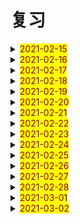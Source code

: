# 复习

<details>
  <summary><mark><font color=darkred>2021-02-15</font></mark></summary>
<br/>cold cold 冷的；伤风；感冒
<br/>both both 双方；两者
<br/>woman woman 女人；妇女；
<br/>always always 通常；总是；
<br/>bread bread 面包；生计；
<br/>agree agree 同意；赞同；
<br/>clever clever 聪明的 伶俐的
<br/>run run run 奔跑；跑；赛跑；管理；经营；
<br/>who who 谁；
<br/>cover cover 翻唱；覆盖；封面；盖子；
<br/>cream cream 奶油；乳脂；奶油色；淡黄色；米色；
<br/>playground playground 操场；
<br/>please please 拜托；请；使满意；取悦；
<br/>bread bread 面包；生计；
<br/>happy happy 快乐的；幸福的；高兴的；
<br/>clever clever 聪明的；伶俐的；
<br/>air air 空气；大气；
<br/>brave brave 勇敢的；
<br/>camp camp 野营；宿营；夏令营；
<br/>cream cream 奶油；乳脂；淡黄色；米黄色；奶油色；
<br/>late late 迟的；晚的；迟地；晚地；
<br/>song song 歌曲；乐曲；
<br/>cost cost 费用；花费；成本；代价；
<br/>he he 他；
<br/>anyway anyway 总之；不管怎样；无论如何
<br/>what what 什么；
<br/>brave brave 勇敢的；
<br/>camp camp 宿营；野营；夏令营；
<br/>head head 头部；头顶；头；领导；主管；
<br/>late late 迟的；晚的；迟地；晚地；
<br/>among among 在中间（三个以上之间）
<br/>cost cost 花费；成本；代价；费用；
<br/>pupil pupil 学生；未成年；瞳孔；
<br/>anyway anyway 总之；不管怎样；无论如何；
<br/>brain brain 大脑；头脑；智力；
<br/>bread bread 面包；生计；
<br/>kind kind 种类；友善的；仁慈的；性质；
<br/>clever clever 聪明的；伶俐的；
<br/>teacher teacher 教师；
<br/>among among 在中间；
<br/>cream cream 奶油；乳脂；淡黄色；奶油色；米色；
<br/>pupil pupil 学生；未成年；瞳孔；
<br/>chopsticks chopsticks 筷子；
<br/>brain brain 大脑；头脑；智力；
<br/>lunch lunch 午餐；午饭；
<br/>kind kind 种类；友善的；仁慈的；性质；
<br/>feel feel 感觉；觉得；
<br/>brave brave 勇敢的；
<br/>camp camp 宿营；野营；夏令营；
<br/>use use use 使用；
<br/>late late 
<br/>cost cost 
<br/>anyway anyway
<br/>bridge bridge  桥；桥牌；
<br/>kind kind 种类；性质；仁慈的；友善的；
<br/>umbrella umbrella 伞；雨伞；保护伞；太阳伞；
<br/>hour hour 小时；
<br/>among among 在中间；
<br/>dear dear 亲爱的；昂贵的；
<br/>pupil pupil 学生；未成年；瞳孔；
<br/>about about 关于；大约；在各处；四处；
<br/>brain brain 大脑；脑袋；智力；
<br/>brideg bridge 桥；桥牌；
<br/>kind kind 种类；性质；仁慈的；友善的；
<br/>umbrella umbrella 伞；雨伞；保护伞；太阳伞；
<br/>cook cook 炊事员；厨师；烹调；做饭；
<br/>cake cake 蛋糕；饼；糕；
<br/>dear dear 亲爱的；昂贵的；
<br/>now now 现在；马上；
<br/>mother mother 母亲；
<br/>table table 表格；桌子；
<br/>old old 老的；
<br/>hungry hungry 饥饿的；渴望的；
<br/>bridge bridge 桥；桥牌；
<br/>cook cook 炊事员；厨师；烹调；做饭；
<br/>kind kind 
<br/>umbrella umbrella 
<br/>dear dear 亲爱的；昂贵的；
<br/>hungry hungry 饥饿的；渴望的；
<br/>cook cook 
<br/>hungry hungry 

</details>

<details>
  <summary><mark><font color=darkred>2021-02-16</font></mark></summary>
  <br/>awful awful 可怕的；骇人的；难过的；极坏的；糟糕的；极讨厌的；非常的；极大的；
  <br/>china china 中国；瓷器；瓷料；
  <br/>centre centre 中央；中心；
  <br/>green green 绿色；绿色的；青春；
  <br/>also also 也；还；
  <br/>choice choice 选择；
  <br/>elephant elephant 大象；
  <br/>zoo zoo 动物园；
  <br/>century century 百年；世纪；
  <br/>awful awful 可怕的；骇人的；难过的；非常的；
  <br/>many many 许多的；许多人或物
  <br/>dark 黑暗；深色的；
  <br/>attend attend 参加；出席；
  <br/>also also 也；还；
  <br/>correct correct 正确的；改正；纠正；
  <br/>fruit fruit 水果；
  <br/>word word 单词；话；
  <br/>century century 百年；世纪；
  <br/>bedroom bedroom 卧室；寝室；
  <br/>central central 中心的；中央的
  <br/>star star 星星；恒星；明星；星形；
  <br/>banana banana 香蕉；
  <br/>kind kind 种类；性质；友善的；仁慈的；
  <br/>correct correct 正确的；改正；纠正；
  <br/>ancient ancient 古代的；远古的；
  <br/>any any 任何；一些；
  <br/>hear hear 听见；听到；听说；
  <br/>awful awful 
  <br/>community community 社区；共同体；共同性；共同；一致；
  <br/>clothes clothes 衣服；
  <br/>difficult difficult 困难的；难的；
  <br/>kind kind 种类；性质；友善的；仁慈的；
  <br/>also also 也；还；
  <br/>ancient ancient 远古的；古代的；
  <br/>conversation conversation  谈话；交谈；
  <br/>crazy crazy 疯狂；着迷的；狂热的；发疯的；
  <br/>century century 百年；世纪；
  <br/>community community 社区；共同体；共同性；一致；
  <br/>anyone anyone 任何人；
  <br/>blind blind 瞎的；失明的；
  <br/>kind kind 种类；性质；仁慈的；友善的；
  <br/>girl girl 女孩；
  <br/>you you 你；
  <br/>conversation conversation 谈话；交谈；
  <br/>correct correct  正确的；改正；纠正；
  <br/>your your 你们的；
  <br/>friend friend 朋友；助手；赞助者；
  <br/>certain certain 确定的；肯定的；某些的；某个的；
  <br/>blind blind 瞎的；失明的；
  <br/>alone alone 独自的；单独的；独自地；单独地；
  <br/>flower flower 花；
  <br/>biscuit biscuit 饼干；松饼；淡黄褐色；
  <br/>ancient ancient 古代的；远古的；
  <br/>capital capital 首都；省会；大写字母；资本家
  <br/>climb climb  攀登；攀爬；
  <br/>community community 社区；共同体；共同性；一致；相同；
  <br/>certain certain 确定的；肯定的；某些的；某个的；
  <br/>blind blind 瞎的；失明的；；
  <br/>alone 独自的；单独的；独自地；单独地；
  <br/>windy windy 有风的；多风的；
  <br/>biscuit biscuit 饼干；松饼；淡黄褐色；
  <br/>ancient ancient 远古的；古代的；
  <br/>capital capital 首都；省会；资本家；大写字母；
  <br/>kind kind 种类；性质；仁慈的；友善的；
  <br/>again again 再来；又；再；
  <br/>certain certain 确定的；肯定的；某些的；某个的；
  <br/>blind blind 瞎的；失明的；
  <br/>alone alone 单独的；独自的；单独地；独自地；
  <br/>love love 喜爱；热爱；爱；
  <br/>biscuit biscuit 饼干；松饼；淡黄褐色；
  <br/>conversation conversation 谈话；交谈；
  <br/>sweater sweater 厚运动衫；毛衣；
  <br/>best best 最好的；最好地；最；极；最佳；
  <br/>ancient ancient 远古的；古代的；
  <br/>capital capital 首都；省会；资本家；大写字母；
  <br/>certain certain 确定的；肯定的；某些的；某个的
  <br/>blind blind 瞎的；失明的；
  <br/>alone alone 单独的；独自的；单独地；独自地；
  <br/>biscuit biscuit 饼干；松饼；淡黄褐色；
  <br/>conversation conversation 谈话；交谈；
  <br/>sweater sweater 厚运动衫；毛衣；
  </details>
  <details> 
  <summary><mark><font color=darkred>2021-02-17</font></mark></summary>
  <br/>under under 在...下面；向...下面；
  <br/>give give 给予；给；
  <br/>bus bus 公共汽车；
  <br/>duck duck 鸭子；零分；鸭肉
  <br/>artist artist 艺术家；
  <br/>fine fine 极好的；健康的；细的；纤细的；
  <br/>hello hello 哈喽；喂；你好；
  <br/>dinner dinner 晚餐；正餐；宴会；
  <br/>beat beat 打；击；敲；赢；战胜；
  <br/>soup soup 汤；汁；马力；
  <br/>pencil pencil 铅笔；
  <br/>tomato tomato 西红柿；番茄
  <br/>kitchen kitchen 厨房；炊事人员;炊具
  <br/>child child 孩子；儿童；
  <br/>lake lake 湖；江；
  <br/>bean bean 豆；豆荚；豆科植物；菜豆；豆形种子；
  <br/>Mr Mr 男士；先生；
  <br/>blackboard blackboard 黑板；
  <br/>hair hair 头发；些微；毛发；
  <br/>pencil pencil 铅笔；
  <br/>morning morning 早上；早晨；上午；
  <br/>kitchen kitchen 厨房；炊事人员；炊具；
  <br/>advice advice 建议；忠告；劝告；
  <br/>lake lake 江；湖；
  <br/>bean bean 豆；豆科植物；豆荚；豆形种子；
  <br/>dad dad 父亲；爸爸；爹爹；
  <br/>half half 一半；半；半个；
  <br/>hair hair 头发；毛发；些微；
  <br/>let let 假设；让；允许；出租；
  <br/>classroom classroom 教室；
  <br/>but but 但是；除...外；
  <br/>advice advice advise 建议；忠告；劝告；
  <br/>cloudy cloudy 多云的；阴天的；
  <br/>bean bean bean 豆科；豆；豆荚；豆科植物；豆形种子；
  <br/>hand hand 手；传递；交递；
  <br/>beef beef 牛肉；养；加强；
  <br/>or or 或者；
  <br/>cancer cancer 癌症；恶性肿瘤；
  <br/>pencil pencil 铅笔；
  <br/>house house 房子；住宅；
  <br/>kitchen kitchen 厨师；炊事人员；炊具；
  <br/>lake lake 湖；
  <br/>eye eye 眼睛；
  <br/>bathroom bathroom 浴室；盥洗室；
  <br/>hair hair 头发；毛发；些微；
  <br/>kite kite 风筝；骗钱；涂改；
  <br/>sorry sorry 对不起；抱歉的；
  <br/>place place 住址；地方；安排；放置；
  <br/>advice advice 建议；忠告；劝告；
  <br/>create create 创造；创建；创作；
  <br/>bean bean 豆；豆科植物；豆荚；豆形种子；
  <br/>great great 极好地；很好地；很棒地；巨大的；重大的；极大的；伟大的；好极了；重要的；大师；
  <br/>spring spring 春天；春季；泉水；泉；跳跃；跳起；弹起；
  <br/>short short 短的；个子矮的；
  <br/>kite kite 风筝；骗钱；涂改；
  <br/>picture picture 照片；头像；图画；
  <br/>pen pen 钢笔；
  <br/>season season 季节；赛季；季；
  <br/>yesterday yesterday 昨天；在昨天；
  <br/>kite kite 
   </details>
<details> 
  <summary><mark><font color=darkred>2021-02-18</font></mark></summary>
  <br/>almost almost 几乎；差不多
  <br/>careless careless 粗心的；
  <br/>farmer farmer 农场主；农民；
  <br/>clear clear 清楚的；明确的；清除
  <br/>evening evening 晚上；傍晚；
  <br/>photo photo 照片；
  <br/>bottle bottle 瓶子；一瓶的容量；
  <br/>card card 卡片；明信片；纸牌；贺卡；
  <br/>weather weather 天气；
  <br/>close close 关闭；结束；终止；接近；倒闭；
  <br/>careless careless 粗心的；
  <br/>cross cross 穿过；交叉；十字形；
  <br/>supermarket supermarket 超级市场；超市；
  <br/>football football 足球；足球运动；
  <br/>Australian Australian 澳大利亚的；澳大利亚人的；
  <br/>bottle bottle 瓶子；一瓶的容量；
  <br/>nurse nurse 护士；保姆；照料；护理；
  <br/>April April 四月；
  <br/>it it 它；
  <br/>carry carry 搬；运；带；携带；
  <br/>drink drink 喝；喝酒；饮料；饮；酒；
  <br/>army army 军队；陆军；
  <br/>corner corner 角落；拐角处；
  <br/>and and and 和；
  <br/>cheap cheap 便宜的；
  <br/>snow snow 雪；下雪；
  <br/>river river 河；江；
  <br/>careless careless 粗心的；
  <br/>carrot carrot 胡萝卜；红萝卜；
  <br/>board board 黑板；甲板；木板；董事会；
  <br/>aloud aloud 大声地；
  <br/>corner corner 角落；拐角处；
  <br/>subject subject 课程；科目；学科；主体；主语；
  <br/>cheap cheap 便宜的；
  <br/>bottle bottle 瓶子；一瓶的容量；
  <br/>there there 在那里；那里；到那里；往那里；你瞧；好啦；
  <br/>careful careful 小心的；仔细的；
  <br/>carrot carrot 胡萝卜；红萝卜；
  <br/>big big 大的；
  <br/>milk milk 牛奶；挤奶；
  <br/>kind kind 种类；性质；仁慈的；友善的；
  <br/>fly fly 飞；放飞；飞逝；苍蝇；
  <br/>avoid avoid 避免；避开；
  <br/>them them 他们；它们；她们
  <br/>bike bike 自行车；脚踏车；
  <br/>afraid afraid 害怕；担心；恐怕；
  <br/>calendar calendar 日历；历法；重大事件日程表；
  <br/>by by 乘；通过；靠；用；
  <br/>corner corner 拐角处；角落
  <br/>coat coat 外套；涂层；表皮；皮毛；
  <br/>cheap cheap 便宜的；
  <br/>complete complete 完整的；完全的；全部的；完成；
  <br/>body body 主体；尸体；身体；正文；
  <br/>away away （离）开；向远处；
  <br/>afraid afraid 害怕；恐怕；担心；
  <br/>calendar calendar 日历；历程；重大事件日程表；
  <br/>carrot carrot 胡萝卜；红萝卜；
  <br/>coat coat 外套；涂层；表皮；
  <br/>away away 离开；向远处；
  <br/>afraid afraid 害怕；恐怕；担心；
  <br/>calendar calendar 日历；历程；重大事件日程表；
  <br/>coat coat 
</details>
<details> 
  <summary><mark><font color=darkred>2021-02-19</font></mark></summary>
  <br/>cotton cotton 棉花；棉；棉布；
  <br/>cinema cinema 电影院；电影院；
  <br/>continue continue 持续；继续
  <br/>ear ear 耳朵；
  <br/>grass grass 早；草地；草坪；
  <br/>cent cent 美分；
  <br/>break break  间隙；休息；打破；损坏；撕开；
  <br/>daughter daughter 女儿；
  <br/>blood blood 血；血统；血液；抽血；
  <br/>cotton cotton 棉；棉布；棉花；
  <br/>taxi taxi 出租汽车；
  <br/>continue continue 继续；持续；
  <br/>Asian Asian 亚洲人；亚洲人的；亚洲的；
  <br/>grass grass 草；草地；草坪；
  <br/>cent cent 美分；
  <br/>coolect collect  收集；募捐；
  <br/>daughter daughter 女儿；
  <br/>blood blood 血；血液；血统；
  <br/>cotton cotton 棉；棉花；棉布；
  <br/>cousin cousin 堂表 兄弟姐妹；
  <br/>art art 艺术；美术；
  <br/>talk talk 谈论；谈话；讲话；演讲；讲座；
  <br/>film film 电影；胶卷；拍摄；
  <br/>deaf deaf 聋的；
  <br/>collect collect 收集；募捐；
  <br/>walk walk 散步；行走；不行；
  <br/>summer summer 夏天；夏季；
  <br/>nose nose 鼻子；
  <br/>cousin cousin 堂表兄弟姐妹；
  <br/>breath breath 呼吸；
  <br/>continue continue 继续；持续；
  <br/>butter butter 黄油；奶油；
  <br/>deaf deaf 聋的；
  <br/>grass grass 草；草地；草坪；
  <br/>cent cent 美分；
  <br/>daughter daughter 女儿；
  <br/>blood blood 血；血液；血统；
  <br/>cotton cotton 棉布；棉花；棉；
  <br/>skirt skirt 裙子；衬裙；
  <br/>easy easy 容易的；简单的；
  <br/>butter butter 黄油；奶油；
  <br/>have have 拥有；得到；有；吃；喝；进行；从事；
  <br/>collect collect 收集；；募捐；
  <br/>travel travel 旅行；出行；长途行走；游历；旅游；
  <br/>stand stand 战力；位于；容忍；忍让；
  <br/>brown brown 褐色的；棕色的；褐色；棕色；
  <br/>cousin cousin 堂表兄弟姐妹；
  <br/>competitoin competition 竞争；竞赛；
  <br/>food food 食物；食品；
  <br/>deaf deaf 聋的；
  <br/>danger danger 危险；
  <br/>sister sister 姐、妹
  <br/>Canadian Canadian 加拿大的；加拿大人的；加拿大人；
  <br/>burn burn 烧伤；燃烧；淡然；烧毁；烧；
  <br/>brown brown 褐色的；棕色的；褐色；棕色；
  <br/>are are 是；
  <br/>competition competition 竞争；竞赛；
  <br/>wrong wrong 错误的；有毛病的；不正常的；
  <br/>baseball baseball 棒球；棒球运动；
  <br/>butter butter 黄油；奶油；
  <br/>brush brush 刷子；轻拂；刷；擦；
  <br/>become become 变得；成为；
  <br/>burn burn 燃烧；烧毁；点燃；烧伤；
  <br/>address address 地址；所在地；
  <br/>face face 脸；面临；面对；
  <br/>to to 到；往；朝；位于...方向；对；对于；
  <br/>America America 美国；
  <br/>coal coal 煤；
  <br/>bear bear 熊；承受；忍受；
  <br/>brush brush 刷；擦；刷子；轻拂；
  <br/>brown brown 
  <br/>competition competition 
  <br/>burn burn
  <br/>brush brush 
</details>
<details> 
  <summary><mark><font color=darkred>2021-02-20</font></mark></summary>
  <br/>can can 可能；可以；能够；
  <br/>Britain Britain 英国；大不列颠；
  <br/>breakfast breakfast 早餐；
  <br/>when when 什么时间；什么时候；
  <br/>schoolbag schoolbag 书包；
  <br/>along along 向前；一道；沿着；
  <br/>cute cute 聪明的；伶俐的；漂亮的；
  <br/>bright bright 车头灯光；明亮的；聪明的；伶俐的；
  <br/>boat boat 小船；小舟；
  <br/>because because 因为；
  <br/>Britain Britain 英国；大不列颠；
  <br/>idea idea 主意；想法；
  <br/>boring boring 令人厌倦的；乏味的；无聊的；
  <br/>concert concert 音乐会；一致；和谐；
  <br/>along along 沿着；向前；一道；
  <br/>blouse blouse 宽松的上衣；女衬衫；短上衣；
  <br/>bright bright 车头灯光；明亮的；聪明的；伶俐的；
  <br/>try try 尝试；试用；试做；努力；试图；
  <br/>build build 建筑；建造；开发；建构；体型；体格；身材；
  <br/>coach coach 长途汽车；教练；
  <br/>catch catch 捉住；接住；赶上；染上；
  <br/>boring boring 令人厌倦的；乏味的；无聊的；
  <br/>concert concert 音乐会；一致；和谐；
  <br/>jump jump 跳；蹦；
  <br/>blouse blouse 宽松的上衣；女衬衫；短上衣；
  <br/>umbrella umbrella 伞；雨伞；保护伞；太阳伞；
  <br/>attention attention 注意；注意力；
  <br/>chalk chalk 白垩；粉笔；
  <br/>coach coach 长途汽车；教练；
  <br/>Africa Africa 非洲；
  <br/>sit sit 坐；
  <br/>Britain Britain 英国；大不列颠；
  <br/>basket basket 篮子；筐；一筐；一篮；
  <br/>along along 向前；一道；沿着；
  <br/>bright bright 车头灯光；明亮的；聪明的；伶俐的；
  <br/>attention attention 注意；注意力；
  <br/>a a 一个；一；
  <br/>brain brain 头脑；大脑；智力；
  <br/>although although 虽然；
  <br/>boring boring 令人厌倦的；乏味的；无聊的；
  <br/>concert concert 音乐会；一致；和谐；
  <br/>appear appear 出现；显得；看来；似乎；
  <br/>blouse blouse 宽松的上衣；女衬衫；短上衣；
  <br/>vegetable vegetable 蔬菜；植物；
  <br/>bell bell 钟；铃；钟声；铃声；钟形物；
  <br/>coach coach 长途汽车；教练；
  <br/>moon moon  月亮；月球；卫星；
  <br/>fast fast 快的；快地；
  <br/>awake awake 觉醒；醒着的；
  <br/>white white 白色；白色的；
  <br/>camp camp 野营；宿营；夏令营；
  <br/>then then 然后；那么；当时；那时；
  <br/>attention attention 注意；注意力；
  <br/>African African 非洲的；非洲人的；非洲人；
  <br/>Canada Canada 加拿大；
  <br/>moon moon 月亮；
  <br/>animal animal 动物；
  <br/>course course 课程；科目；进程；线程；
  <br/>daily daily 日常的；每天的；日报；天天；
  <br/>camp camp 夏令营；宿营；野营；
  <br/>little little 小的；少的；年幼的；
  <br/>chair chair 椅子；讲座；
  <br/>right right 向右；正确的；对的；正当；公正；右边的；适当的；
  <br/>moon moon 
  <br/>camp camp 
</details>
<details> 
  <summary><mark><font color=darkred>2021-02-21</font></mark></summary>
  <br/>celebrate celebrate 庆祝；庆贺；举行；
  <br/>left left 向左；左边的；
  <br/>beach beach 海滩
  <br/>blind blind 瞎的；失明的；
  <br/>city city 城市；
  <br/>ill ill 有病的；不健康的；邪恶的；生病的；
  <br/>book book 书籍；预定；账簿；名册；
  <br/>British British 英国的；英国人的；英国人；
  <br/>today today 今天；今日；现在；当前；
  <br/>celebrate celebrate 庆祝；庆贺；举行；
  <br/>around around 在...周围；在...各处；大约；在周围；在附近；迂回地；
  <br/>autumn autumn 秋天；秋季；成熟期；
  <br/>blind blind 瞎的；失明的；
  <br/>shoe shoe 鞋；
  <br/>courage courage 勇气；胆量；
  <br/>read read 阅读；读；朗读；
  <br/>pig pig 猪；
  <br/>where where 在哪里；
  <br/>as as 作为；当做；
  <br/>around around 大约；在附近；在...周围；
  <br/>autumn autumn 秋天；秋季；成熟期；
  <br/>play play 玩；扮演；演奏；游戏；比赛；作用；
  <br/>too too 也；还；又；过分；
  <br/>courage courage 勇气；胆量；
  <br/>think think 认为；想；
  <br/>mouth mouth 嘴；口；
  <br/>put put 放；摆；
  <br/>as as 当做；认为；
  <br/>bring bring 带来；拿来；
  <br/>English English 英语；
  <br/>celebrate celebrate 庆祝；庆贺；举行；
  <br/>blind blind 瞎的；失明的；
  <br/>courage courage 勇气；胆量；
  <br/>add add 添加；加法；加；增加；
  <br/>mouth mouth 嘴；口；
  <br/>put put 放；摆；
  <br/>far far 较远的；远处的；很；极；大；
  <br/>bring bring 带来；拿来；
  <br/>potato potato 土豆；马铃薯
  <br/>crayon crayon 蜡笔；
  <br/>around around 大约；在附近；在...周围；
  <br/>autumn autumn 秋天；秋季；成熟期；
  <br/>leg leg 腿；支架；
  <br/>bill bill 账单；法案；议案；钞票；纸币；
  <br/>foot foot 足；脚；英尺；
  <br/>far far 较远处；很；极；大；远处的；
  <br/>as as 当做；认为；
  <br/>potato potato 土豆；马铃薯；
  <br/>crayon crayon 蜡笔；
  <br/>grandfather grandfather 外祖父；祖父；
  <br/>club club 俱乐部；夜总会；社团；
  <br/>control control 控制；抑制；管理；
  <br/>bill bill 账单；纸币；钞票；法案；议案；
  <br/>foot foot 足；脚；英尺（feet）
  <br/>courage courage 勇气；胆量；
  <br/>minute minute 分钟；分；
  <br/>mouth mouth 嘴；口；
  <br/>put put 放；摆；
  <br/>bring bring 带来；拿来；
  <br/>for for 因为； （表示对象）给；（表示目的）为；（表示目标）去向；往；向；
  <br/>control control 抑制；控制；管理；
  <br/>culture culture 文化；培养；文明；
  <br/>horse horse 马；
  <br/>far far 较远处；远处的；很；极；大；
  <br/>at at 在；
  <br/>potato potato 土豆；马铃薯；
  <br/>crayon crayon 蜡笔；
  <br/>up up 上；向上；在上方；起来；上面的；上升；
  <br/>no no 不；不是；
  <br/>bill bill 账单；法案；议案；钞票；纸币；
  <br/>culture culture 文化；文明；培养；
  <br/>foot foot 足；脚；英尺；
  <br/>computer computer 计算机；
  <br/>at at 在；
  <br/>heavy heavy 沉重的；重的；沉的；过度的；
  <br/>month month 月；月份；
  <br/>tell tell 告诉；讲述；吩咐；
  <br/>control control 控制；抑制；管理；
  <br/>culture culture 文化；文明；培养；
  <br/>at at 在；
</details>
<details> 
  <summary><mark><font color=darkred>2021-02-22</font></mark></summary>
  <br/>help help 帮助；帮忙；
  <br/>worry worry 担心；发愁；烦恼；忧虑；
  <br/>customer customer 顾客；消费者；
  <br/>bowl bowl 碗；
  <br/>children children 孩子们；
  <br/>between between between 在...之间；
  <br/>business business 工厂；企业；商行；商务；事务；
  <br/>begin begin 开始；着手；
  <br/>favourite favourite 特别喜爱的；特别喜爱的人或物；
  <br/>beside beside 在...旁边；靠近
  <br/>worry worry 担心；烦恼；忧虑；发愁；
  <br/>light light 灯光；光线；光；轻的；点燃；照亮；
  <br/>bowl bowl 碗；
  <br/>college college 学院；专科学校；
  <br/>juice juice 果汁；菜汁；果汁饮料；肉汁；
  <br/>an an 一个；一；
  <br/>begin begin 开始；着手；
  <br/>plane plane 飞机；平面；水平
  <br/>December December 十二月；
  <br/>answer answer 回答；答复；答案；
  <br/>borrow borrow 借用；借；
  <br/>airport airport 机场；
  <br/>ruler ruler 统治者；管理者；尺子；
  <br/>street street 街道；街道的；
  <br/>Australia Australia 澳大利亚；
  <br/>cook cook 做饭；炊事员；厨师；烹调；
  <br/>ship ship 船；轮船；用船装运；
  <br/>worry worry 担心；忧虑；发愁；烦恼；
  <br/>answer answer 答复；回答；答案；
  <br/>warm warm 暖和的；温暖的；
  <br/>bowl bowl 碗；
  <br/>ruler ruler 统治者；管理者；尺子；
  <br/>communicate communicate 交流；沟通；传达；
  <br/>company company 公司；陪伴；同伴；
  <br/>capital capital 首都；大写字母；省会；资本家；
  <br/>begin begin 开始；着手；
  <br/>sad sad 令人伤心的；可惜；
  <br/>candle candle 蜡烛；
  <br/>warm warm 暖和的；温暖的；
  <br/>good good 好；
  <br/>bread bread 面包；生计；
  <br/>not not 不
  <br/>company company 同伴；公司；陪伴；
  <br/>area area 地区；区域；
  <br/>Ms Ms 女士；
  <br/>sock sock 短袜；
  <br/>candle candle 蜡烛；
  <br/>compare compare 比较；对照；比得上；
  <br/>anwser anwser 回答；答复；答案；
  <br/>bread bread 面包；生计；
  <br/>pupil pupil 小学生；弟子；瞳孔；未成年人；
  <br/>ruler ruler 统治者；管理者；尺子；
  <br/>dirty dirty 脏的；
  <br/>article article 文章；
  <br/>sock sock 短袜；
  <br/>biscuit biscuit 饼干；松饼；淡黄褐色；
  <br/>compare compare 比较；对照；比得上；
  <br/>below below 在...的下面；低于；
  <br/>warm warm 暖和的；温暖的；
  <br/>tomorrow tomorrow 明天；在明天；
  <br/>century century century 百年；世纪；
  <br/>dirty dirty 脏的；
  <br/>company company 公司；陪伴；同伴；
  <br/>anywhere anywhere 任何地方；
  <br/>biscuit biscuit 松饼；饼干；淡黄褐色；
  <br/>compare compare 比较；对照；比得上；
  <br/>below below 低于；在...的下面；
  <br/>candle candle 蜡烛；
  <br/>bread bread 面包；生计；
  <br/>century century 百年；世纪；
  <br/>sock sock 短袜；
  <br/>dirty dirty 脏的；
  <br/>biscuit biscuit 
  <br/>compare compare 
  <br/>below below 
  <br/>century century 
</details>
<details> 
  <summary><mark><font color=darkred>2021-02-23</font></mark></summary>
  <br/>hospital hospital 医院；
  <br/>allow allow 允许；准许；
  <br/>bridge bridge 桥；桥牌；
  <br/>open open 打开；开着的；敞开的；开阔的；
  <br/>PE PE 体育;体育课； physical education
  <br/>door door 门；门户；
  <br/>classmate classmate 同班同学；
  <br/>toilet toilet 厕所；盥洗室；
  <br/>uncle uncle 叔叔；舅；伯；姑父；姨夫；
  <br/>couple couple 夫妇；一对；结合；连合；
  <br/>miss miss 错过；女士；小姐；想念；未击中；打偏；
  <br/>bridge bridge 桥；桥牌；
  <br/>against against 反对；对着；
  <br/>kid kid 孩子；小山羊；欺骗；取笑；
  <br/>church church 教堂；礼拜；教派；
  <br/>air air 空气；大气；
  <br/>advantage advantage 优势；优点；有利条件；
  <br/>panda panda 熊猫；
  <br/>color color 颜色；
  <br/>certainly certainly 当然；无疑；确定；
  <br/>coffee coffee 咖啡；
  <br/>coast coast 海岸；海滨；
  <br/>park park 公园；停放；
  <br/>church church 教堂；教派；礼拜；
  <br/>care care 小心；照料；保护；介意；在乎；关心；
  <br/>advantage advantage 优势；优点；有利条件；
  <br/>buy buy 购买；买东西；
  <br/>exercise exercise 锻炼；运动；
  <br/>certainly certainly 当然；无疑；确定；
  <br/>car car 汽车；小汽车；
  <br/>coast coast 海岸；海滨；
  <br/>his his 他的；
  <br/>bridge bridge 桥；桥牌；
  <br/>way way 方式；方法；路；路线；
  <br/>advantage advantage 优势；有利条件；优点；
  <br/>consider consider 考虑；认为；细想；
  <br/>sunny sunny 阳光充足的；晴朗的；
  <br/>black black 黑色；黑色的；
  <br/>arrive arrive 到达；
  <br/>advise advise 建议；劝告；
  <br/>bicycle bicycle bicycle 自行车；脚踏车；
  <br/>bridge bridge 桥；桥牌；
  <br/>way way 路线；路；方式；方法；
  <br/>church church 教堂；教派；礼拜；
  <br/>consider consider 考虑；认为；细想；
  <br/>the the 那个；这个；那些；这些；
  <br/>behind behind 在...后面
  <br/>always always 通常；总是；
  <br/>certainly certainly 当然；无疑；确定；
  <br/>music music 音乐；乐曲；
  <br/>coast coast 海岸；海滨；
  <br/>arm arm 手臂；上肢；武装；装备；
  <br/>advantage advantage 优势；有利条件；优点；
  <br/>dear dear 亲爱的；昂贵的；
  <br/>thin thin 变薄的；变瘦的；变稀的；薄的；瘦的；
  <br/>behind behind 在...后面；
  <br/>busy busy 繁忙；忙的；忙碌的；
  <br/>balloon balloon 气球；膨胀；激增；热气球；
  <br/>birthday birthday 生日；诞辰；
  <br/>bridge bridge 桥；桥牌；
  <br/>way way 路；路线；方式；方法；
  <br/>near near 靠近的；附近；邻近；
  <br/>consider consider 考虑；认为；细想；
  <br/>behind behind 在...后面；
  <br/>balloon balloon 气球；热气球；膨胀；激增；
  <br/>near near near 靠近；邻近；附近的；
  <br/>balloon balloon 
  <br/>near near near 
</details>
<details> 
  <summary><mark><font color=darkred>2021-02-24</font></mark></summary>
  <br/>much much 非常；十分；大量；许多；多少；
  <br/>condition condition 条件；状况；
  <br/>change change 改变；变化；零钱；
  <br/>doctor doctor 医生；博士
  <br/>parent parent 父母；
  <br/>well well 好；健康的；良好的；井；水井；气井；油井；
  <br/>work work 工作；劳动；起作用；有效果；奏效；
  <br/>we we 我们；
  <br/>down down 下；向下；沿...而下；
  <br/>ice ice 冰；冰淇淋；
  <br/>bag bag 书包；提包；袋子；
  <br/>live live 生活；居住；实践；身体力行；
  <br/>me me 我；
  <br/>fruit fruit 水果；产物；
  <br/>our our 我们的；
  <br/>dress dress 连衣裙；服装；
  <br/>elephant elephant 大象；大号图画纸；
  <br/>new new 新的；
  <br/>dance dance 舞蹈；跳舞；
  <br/>attend attend 参加；出席；
  <br/>dead dead 死的；死者；
  <br/>correct correct 正确的；纠正；改正；
  <br/>chemistry chemistry 化学；化学过程；
  <br/>story story 故事；小说；
  <br/>dress dress 连衣裙；服装；
  <br/>cut cut 切；割；
  <br/>Christmas Christmas 圣诞节；
  <br/>Asia Asia 亚洲；
  <br/>swim swim 游；游泳；
  <br/>countryside countryside 乡村；农村地区；
  <br/>fan fan 狂热爱好者；扇子；风扇；迷；
  <br/>beautiful beautiful 漂亮的；美丽的；
  <br/>water water 水；浇水；
  <br/>is is 是；
  <br/>sport sport 体育；体育运动；
  <br/>connect connect 连接；联系；
  <br/>ancient ancient 古代的；远古的；
  <br/>very very 非常；很；
  <br/>meet meet 遇到；满足；达到；遇见；相遇；见到；
  <br/>monkey monkey 猴子；
  <br/>cannot cannot 不能；无法
  <br/>dress dress 连衣裙；服装；
  <br/>country country 国家；乡村；
  <br/>of of （表示所属其中）...的
  <br/>all all 所有的；全部的；全部；
  <br/>ancient ancient 远古的；古代的；
  <br/>clock clock 钟；计时器；
  <br/>windy windy 有风的；多风的；
  <br/>of of 
  <br/>ancient ancient 远古的；古代的；
  <br/>windy windy 有风的；多风的；
  </details>
<details> 
  <summary><mark><font color=darkred>2021-02-25</font></mark></summary>
  <br/>TV TV 电视机；电视；
  <br/>people people 人；人类；公民；
  <br/>Chinese Chinese 汉语；中国的；中国人的；中国人；中文；中餐；
  <br/>get get 变得；得到；购买；到达；
  <br/>see see 看见；领会；理解；
  <br/>high high 高的；奢侈的；
  <br/>young young 年轻的；
  <br/>my my 我的；
  <br/>red red 红色；红色的；
  <br/>age age 年龄；时代；
  <br/>egg egg 蛋；
  <br/>this this 这；这个；
  <br/>get get 取得；得到；到达；购买；
  <br/>hair hair 头发；
  <br/>sleep sleep 睡觉；
  <br/>tea tea 茶叶；茶；
  <br/>wear wear 穿着；戴；面露；面带；
  <br/>background background 背景；
  <br/>sheep sheep 绵羊；
  <br/>fish fish 鱼；鱼肉；
  <br/>school school 学校；培养；教育；
  <br/>get get 取得；得到；到达；购买；
  <br/>cover cover 翻唱；覆盖；盖子；封面；
  <br/>in in 在里面；在内；
  <br/>why why 为什么；
  <br/>listen listen 听；倾听；列举；列于表上；
  <br/>welcome welcome 欢迎；迎接；
  <br/>man man 男人；
  <br/>every every 每一；
  <br/>tiger tiger 老虎；
  <br/>winter winter 冬天；冬季；
  <br/>chance chance 机率；机会；可能性；
  <br/>in in 在..里面；在里内；
  <br/>find find 寻找；找到；发现；
  <br/>her her 她的；她
  <br/>ask ask 询问；问；请求；邀请；
  <br/>want want 想要；要；
  <br/>cat cat 猫；猫科动物；
  <br/>interesting interesting 有趣的；
  <br/>get get 
  <br/>basic basic 基本的；
  <br/>bird bird 鸟；鸟类；
  <br/>early early 早地；早的；
  <br/>time time 时间；时候；时期；次；回；
  <br/>aunt aunt 婶婶；姑；伯母；舅母；阿姨；
  <br/>yellow yellow 黄色；黄色的；
  <br/>alive alive 活着的；存在的；
  <br/>box box 盒子；箱子；
  <br/>driver driver 司机；驾驶员；
  <br/>in in 
  <br/>early early 早的；早地；
  <br/>driver driver 司机；驾驶员；
  <br/>early early 早的；早地；
</details>
<details> 
  <summary><mark><font color=darkred>2021-02-26</font></mark></summary>
  <br/>know know 知道；懂；
  <br/>borther borther 兄，弟
  <br/>grandmother grandmother 外祖母；祖母；
  <br/>nice nice 很好；美好的；漂亮的；令人愉快的；
  <br/>rain rain 下雨；雨；雨水；
  <br/>choose choose 选择；
  <br/>class class 班级；阶层；
  <br/>shirt shirt 衬衫；
  <br/>yes yes 是；是的；
  <br/>conversation conversation  谈话；交谈；
  <br/>do do 做；干；
  <br/>bank bank 银行；堤坝；岸；
  <br/>coat coat 外套；涂层；表皮；皮毛；
  <br/>thank thank 谢谢；感谢；
  <br/>holiday holiday 假日；假期；
  <br/>cough cough 咳嗽；
  <br/>email email 电子邮件；地址；
  <br/>awful awful 可怕的；骇人的；难过的；极坏的；非常的；极大的；
  <br/>conversation conversation 谈话；交谈；
  <br/>certain certain 确定的；肯定的；某些的；某个的；
  <br/>apple apple 苹果；
  <br/>science science 科学；自然科学；
  <br/>basketball basketball 篮球；篮球运动；
  <br/>blow blow 击；打击；吹；吹气；刮风；
  <br/>cough cough 咳嗽；
  <br/>chess chess 棋；西洋棋；国际象棋；
  <br/>awful awful 可怕的；骇人的；非常的；极大的；难过的；
  <br/>afraid afraid 担心；恐怕；害怕；
  <br/>certain certain 确定的；肯定的；某些的；某个的；
  <br/>write write 写；书写；写作；
  <br/>science science 科学；自然科学；
  <br/>trousers trousers 裤子；长裤；
  <br/>week week 周；星期；
  <br/>shorts shorts 短裤；短运动裤；
  <br/>chess chess 棋；国际象棋；西洋棋；
  <br/>alone alone 孤独的；独自的；孤独地；独自地；
  <br/>china china 中国；瓷器；
  <br/>carrot carrot 胡萝卜；红萝卜；
  <br/>conversation conversation 谈话；交谈；
  <br/>clothes clothes 衣服；
  <br/>trousers trousers 裤子；长裤；
  <br/>father fahter 父亲；
  <br/>deal deal 协议；交易；处理；
  <br/>cough cough 咳嗽；
  <br/>awful awful 可怕的；骇人的；非常额；极大的；难过的；
  <br/>another another 另一个；别的；
  <br/>carrot carrot 胡萝卜；红萝卜；
  <br/>certain certain 确定的；肯定的；某些的；某个的；
  <br/>clothes clothes 衣服；
  <br/>kind kind 种类；友善的；仁慈的；性质；
  <br/>science science 科学；自然科学
  <br/>deal deal 协议；交易；处理；
  <br/>from from 来自；从哪里来；
  <br/>bed bed 床；
  <br/>another another 另一个；别的；
  <br/>chess chess 
  <br/>stop stop 停止；阻止；停；
  <br/>bored bored 无聊的；感到厌倦的；
  <br/>kind kind 种类；友善的；仁慈的；性质；
  <br/>community community 社区；共同体；共同性；相同；一致；
  <br/>trousers trousers 裤子；长裤；
  <br/>back back 背后；背部；后部；
  <br/>ant ant 蚂蚁；
  <br/>hi hi 嗨；喂；
  <br/>carrot carrot 
  <br/>clothes clothes 
  <br/>bored bored 无聊的；感到厌倦的；
  <br/>deal deal 
  <br/>community community 社区；共同体；共同性；一致；相同；
  <br/>another another 另一个；别的；
  <br/>kind kind 种类；友善的；仁慈的；性质；
  <br/>bored bored 
  <br/>cpmmunity community 
</details>
<details> 
  <summary><mark><font color=darkred>2021-02-27</font></mark></summary>
  <br/>coin coin 硬币；
  <br/>afford afford 负担得起；提供；给予；
  <br/>like like 喜欢；喜爱；像；
  <br/>competition competition 竞争；竞赛；
  <br/>beat beat 击；打；敲；赢；
  <br/>afternoon afternoon 下午；午后；
  <br/>some some 一些；若干；有些；某一；
  <br/>how how 怎么；
  <br/>copy copy 复制；拷贝；一本；一册；抄写；复印件
  <br/>coin coin coin 硬币；
  <br/>afford afford 提供；给予；负担得起；
  <br/>go go 去；
  <br/>competition competition 竞赛；竞争；
  <br/>chocolate chocolate 巧克力；
  <br/>eat eat 吃；
  <br/>season season 季节；季；赛季；
  <br/>room room 房间；室；
  <br/>floor floor 地板；地面；
  <br/>turn turn 转；轮次；旋转；轮流；
  <br/>boss boss 老板；上司；
  <br/>here here 这里；这儿；
  <br/>window window 窗口；窗；
  <br/>wait wait 等待；等；等候；
  <br/>library library 图书馆；
  <br/>him him 他；
  <br/>better better 更好的；更好地；更加；
  <br/>coin coin 硬币；
  <br/>afford afford 提供；给予；负担得起；
  <br/>chicken chicken 鸡肉；小鸡；鸡；
  <br/>competition competition 竞争；竞赛；
  <br/>make make 制作；做；制造；使得；
  <br/>name name 姓名；昵称；名字；
  <br/>burn burn 烧伤；烧毁；燃烧；点燃；
  <br/>game game 游戏；比赛
  <br/>noodle noodle 面条；笨蛋；
  <br/>mum mum 妈妈；沉默的；
  <br/>sometimes sometimes 有时候；有时；
  <br/>anything anything 任何事（物）/ 什么事|物
  <br/>say say 说；讲；
  <br/>baby baby 婴儿；幼崽；
  <br/>both both 两者；双方；两者的；双方的；
  <br/>burn burn 烧毁；烧伤；燃烧；点燃；烧；
  <br/>cartoon cartoon 卡通；动画片；
  <br/>map map 地图；分布图；示意图；
  <br/>bean bean 豆荚；豆；豆科植物；豆形种子；菜豆；
  <br/>center center 中心；中央；
  <br/>agree agree 同意；赞同；约定；商定；
  <br/>tired tired 疲劳的；累的；
  <br/>day day 天；日；白天；
  <br/>cotton cotton 棉；棉花；棉布；
  <br/>date date 日期；约会；注明日期；
  <br/>block block 块状；块；街区；障碍；阻塞；阻挡；妨碍；
  <br/>burn burn 烧伤；点燃；烧毁；燃烧；烧；
  <br/>bean bean 豆；菜豆；豆科植物；豆荚；豆形种子；
  <br/>tired tired 疲劳的；累的；
  <br/>cotton cotton 棉；棉布；棉花；
  <br/>bean bean  豆；豆科植物；菜豆；豆荚；
</details>
<details> 
  <summary><mark><font color=darkred>2021-02-28</font></mark></summary>
  <br/>hot hot 热的；辣的；热情的；
  <br/>their their 他们的；她们的；它们的；
  <br/>green green 绿色；绿色的；青春的；
  <br/>bit bit 一些；一点；少量的；
  <br/>anyway anyway 总之；不管怎样；无论如何；
  <br/>difficult difficult 困难的；难的；
  <br/>hungry hungry 饥饿的；
  <br/>anybody anybody 任何人；
  <br/>blind blind 瞎的；失明的；
  <br/>you you 你；你们；
  <br/>rice rice 米饭；米；大米；稻；
  <br/>camp camp 夏令营；宿营；野营；
  <br/>study study 学习；研究；书房；
  <br/>anyway anyway 总之；无论如何；不管怎样；
  <br/>any any 任何；一些；
  <br/>hungry hungry 饥饿的；渴望的
  <br/>what what 什么；
  <br/>blind blind 瞎的；失明的；
  <br/>love love 爱好；喜爱；热爱；
  <br/>again again 再；又；
  <br/>centre centre 中央；中心；
  <br/>potato potato 土豆；马铃薯；
  <br/>friend friend 朋友；
  <br/>police police 警察；警方；
  <br/>bedroom bedroom 卧室；寝室；
  <br/>anyone anyone 任何人；
  <br/>your your 你的；你们的；
  <br/>orange orange 橘色；橘色的；橙色；橙色的；橙子；橘子；
  <br/>lunch lunch 午餐；午饭；
  <br/>woman woman 女人；妇女；
  <br/>potato potato 土豆；马铃薯；
  <br/>anyway anyway 总之；不管怎样；无论如何；
  <br/>avoid avoid 避免；避开；
  <br/>hungry hungry 饥饿的；渴望的；
  <br/>anyone anyone 任何人；
  <br/>sun sun 阳光；太阳；
  <br/>blind blind 瞎的；失明的；
  <br/>old old 旧的；老的；
  <br/>she she 她；
  <br/>there there 那里；哪里的；在那里；往那里；
  <br/>year year 年；岁；
  <br/>about about 关于；大约；在各处；四处；大约；
  <br/>star star 星星；明星；星形；
  <br/>flower flower 花；
  <br/>crazy crazy 着迷的；狂热的；发疯的；
  <br/>bye bye 再见；
  <br/>cross cross 穿过；十字形；交叉；
  <br/>potato potato 土豆；马铃薯；
  <br/>climb climb 攀登；攀爬；
  <br/>brave brave 勇敢的；
  <br/>lesson lesson 教训；课；功课；
  <br/>anyone anyone 任何人；
  <br/>banana banana 香蕉；
  <br/>crazy crazy 发疯的；狂热的；着迷的；
  <br/>zoo zoo 动物园；
  <br/>many many 许多的；许多人或物；
</details>
<details> 
  <summary><mark><font color=darkred>2021-03-01</font></mark></summary>
  <br/>dinner dinner 正餐；晚餐；宴会；
  <br/>drink drink 喝；喝酒；喝饮料；饮料；酒；
  <br/>common common 常见的；通常的；普遍的；共有的；寻常的；平凡的；
  <br/>blood blood 血；血液；血统；抽血；
  <br/>attention attention 注意；注意力；
  <br/>classroom classroom 教室；
  <br/>cold cold 冷的；伤风；感冒；
  <br/>child child 孩子；儿童；
  <br/>continue continue 继续；持续；
  <br/>daughter daughter 女儿；
  <br/>brain brain 大脑；头脑；
  <br/>common common 普遍的；共有的；平凡的；常见的；
  <br/>brown brown 褐色的；棕色的；褐色；棕色；
  <br/>attention attention 注意；注意力；
  <br/>card card 卡片；纸牌；贺卡；
  <br/>half half 一半；半；
  <br/>tomato tomato 番茄；西红柿；
  <br/>continue continue 继续；持续；
  <br/>among among 在中间；在...之间；
  <br/>brain brain 大脑；头脑；
  <br/>corn corn 玉米；谷物；
  <br/>brown brown 褐色；棕色的；棕色；褐色的；
  <br/>cake cake 蛋糕；糕；饼；
  <br/>Mr Mr 先生；
  <br/>them them 他们；她们；她们；
  <br/>or or 或者；
  <br/>body body 主体；尸体；正文；
  <br/>careless careless 粗心的；
  <br/>after after 在...之后；在...以后；在..后面；以后；过后；后来；
  <br/>corn corn 玉米；谷物；
  <br/>common common 
  <br/>cake cake 蛋糕；糕；饼；
  <br/>attention attention 
  <br/>fine fine 极好的；健康的；细的；
  <br/>they they 它们；他们；
  <br/>birth birth 出生；诞生；
  <br/>continue continue 
  <br/>coach coach 教练；长途汽车；
  <br/>brain brain 
  <br/>brown brown 
  <br/>sing sing 唱；
  <br/>cloud cloud 云；
  <br/>biscuit biscuit 饼干；松饼；
  <br/>asleep asleep 睡着的；麻木的；长眠的；不专心的；
  <br/>umbrella umbrella 伞；雨伞；太阳伞；保护伞；
  <br/>cost cost 费用；成本；花费；代价；
  <br/>corn corn 
  <br/>hello hello 
  <br/>cake cake 
  <br/>blackboard blackboard 黑板；
  <br/>blouse blouse 女衬衫；
  <br/>long long  长的；
  <br/>cent cent 美分；
  <br/>umbrella
  <br/>cost cost
  <br/>photo photo 照片；
  <br/>it it 它；
  <br/>cream cream 奶油；乳脂；奶油色；淡黄色；米色；
  <br/>big big 大的；
  <br/>playground playground 操作；
  <br/>chopsticks chopsticks 筷子；
  <br/>umbrella umbrella 
  <br/>cost cost 
</details>
<details> 
  <summary><mark><font color=darkred>2021-03-02</font></mark></summary>
  <br/>cup cup 杯子；
  <br/>film film 电影；胶卷；拍摄；
  <br/>on on 在...上；关于；开着的；正在进行的；正在播出的；
  <br/>education education 教育；
  <br/>easy easy 容易的；简单的；
  <br/>crayon crayon 蜡笔；
  <br/>toy toy 玩具；
  <br/>mouth mouth 嘴；口；
  <br/>candy candy 糖果；
  <br/>take take 乘坐；拿；服用；电影镜头；电视镜头；
  <br/>tall tall 高的；
  <br/>sweater sweater 毛衣；厚运动衫；
  <br/>speak speak 说；讲
  <br/>cheer cheer 欢呼；喝彩；感到振奋；
  <br/>brush brush 刷子；刷；擦；掠过；轻拂；
  <br/>wash wash 洗；冲洗；
  <br/>choice choice 选择；选择权；
  <br/>central central 中央的；中心的；
  <br/>Canadian Canadian 加拿大的；加拿大人；
  <br/>circle circle 圆圈；圆；
  <br/>August August 八月；
  <br/>Mrs Mrs 夫人；太太；
  <br/>cheer cheer 欢呼；喝彩；感到振奋；
  <br/>watch watch 手表；监听；观看；留神观察；
  <br/>travel travel 旅行；出行；游历；旅游；长途行走；
  <br/>goodbye goodbye 再见；
  <br/>central central 中央的；中心的；
  <br/>art art 艺术；美术；
  <br/>bamboo bamboo 竹子；
  <br/>control control 管理；控制；抑制；
  <br/>also also 也；还；
  <br/>party party 聚会；宴会；
  <br/>address address 地址；电子邮件；住址；
  <br/>train train 火车；培养；训练；
  <br/>its its 它的；
  <br/>whose whose 谁的；
  <br/>baseball baseball 棒球；
  <br/>hear hear 听见；听到；听说；
  <br/>clean clean 干净的；擦干净；打扫；
  <br/>cheer cheer 
  <br/>Asian Asian 亚洲的；亚洲人的；亚洲人；
  <br/>cap cap 帽子；便帽；
  <br/>cry cry 哭；喊叫；
  <br/>central central 
  <br/>ball ball 球；
  <br/>cause cause 原因；起因；事业；引起；使发生；
  <br/>be be 是；
  <br/>danger danger 危险的；
  <br/>bad bad 坏的；严重的；
  <br/>cause cause 
</details>
